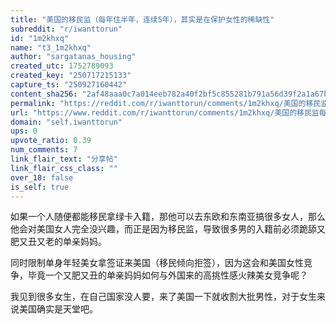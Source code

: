 ```yaml
---
title: "美国的移民监（每年住半年，连续5年），其实是在保护女性的稀缺性"
subreddit: "r/iwanttorun"
id: "1m2khxq"
name: "t3_1m2khxq"
author: "sargatanas_housing"
created_utc: 1752789093
created_key: "250717215133"
capture_ts: "250927160442"
content_sha256: "2af48aaa0c7a014eeb782a40f2bf5c855281b791a56d39f2a1a67b64493d5bf1"
permalink: "https://reddit.com/r/iwanttorun/comments/1m2khxq/美国的移民监每年住半年连续5年其实是在保护女性的稀缺性/"
url: "https://www.reddit.com/r/iwanttorun/comments/1m2khxq/美国的移民监每年住半年连续5年其实是在保护女性的稀缺性/"
domain: "self.iwanttorun"
ups: 0
upvote_ratio: 0.39
num_comments: 7
link_flair_text: "分享帖"
link_flair_css_class: ""
over_18: false
is_self: true
---
```


如果一个人随便都能移民拿绿卡入籍，那他可以去东欧和东南亚搞很多女人，那么他会对美国女人完全没兴趣，而正是因为移民监，导致很多男的入籍前必须跪舔又肥又丑又老的单亲妈妈。

同时限制单身年轻美女拿签证来美国（移民倾向拒签），因为这会和美国女性竞争，毕竟一个又肥又丑的单亲妈妈如何与外国来的高挑性感火辣美女竞争呢？

我见到很多女生，在自己国家没人要，来了美国一下就收割大批男性，对于女生来说美国确实是天堂吧。
